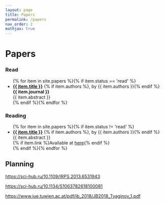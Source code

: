 ```yaml
---
layout: page
title: Papers
permalink: /papers
nav_order: 2
mathjax: true
---
```


# Papers

### Read

<div class="research">
  <ul class="ul-research">
    {% for item in site.papers %}{% if item.status == 'read' %}
      <li>
      <b><a href="{{ item.url }}">{{ item.title }}</a></b>
      {% if item.authors %}, by {{ item.authors }}{% endif %}<br/>
      <b>{{ item.journal }}</b>
      <br/>{{ item.abstract }}
      </li>
    {% endif %}{% endfor %}
  </ul>
</div>

### Reading

<div class="research">
  <ul class="ul-research">
    {% for item in site.papers %}{% if item.status != 'read' %}
      <li>
      <b><a href="{{ item.url }}">{{ item.title }}</a></b>
      {% if item.authors %}, by {{ item.authors }}{% endif %}
      <br/>{{ item.abstract }}<br/>{% if item.link %}Available at <a href="{{ item.link }}">here</a>{% endif %}
      </li>
    {% endif %}{% endfor %}
  </ul>
</div>

## Planning

https://sci-hub.ru/10.1109/IRPS.2013.6531943

https://sci-hub.ru/10.1134/S1063782618100081

https://www.iue.tuwien.ac.at/pdf/ib_2018/JB2018_Tyaginov_1.pdf

